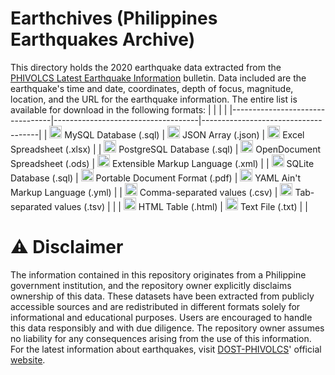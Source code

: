 # Earthchives (Philippines Earthquakes Archive)
This  directory holds the 2020 earthquake data extracted from the [PHIVOLCS Latest Earthquake Information](https://earthquakes.phivolcs.dost.gov.ph/) bulletin. Data included are the earthquake's time and date, coordinates, depth of focus, magnitude,  location, and the URL for the earthquake information. The entire list is available for download in the following formats:
|                                 |                                    |                                     |
|---------------------------------|------------------------------------|-------------------------------------|
| <img src="https://static-00.iconduck.com/assets.00/database-mysql-icon-462x512-6itsq0zm.png" width="auto" height="20px" alt="MySQL"> MySQL Database (.sql)           | <img src="https://upload.wikimedia.org/wikipedia/commons/thumb/c/c9/JSON_vector_logo.svg/800px-JSON_vector_logo.svg.png" width="auto" height="20px" alt="JSON"> JSON Array (.json)                 | <img src="https://upload.wikimedia.org/wikipedia/commons/thumb/3/34/Microsoft_Office_Excel_%282019%E2%80%93present%29.svg/800px-Microsoft_Office_Excel_%282019%E2%80%93present%29.svg.png" width="auto" height="20px" alt="XLSX"> Excel Spreadsheet (.xlsx)           |
| <img src="https://cdn-icons-png.flaticon.com/512/5968/5968342.png" width="auto" height="20px" alt="PostgreSQL"> PostgreSQL Database (.sql)      | <img src="https://cdn-icons-png.flaticon.com/512/5105/5105727.png" width="auto" height="20px" alt="ODS"> OpenDocument Spreadsheet (.ods)    | <img src="https://upload.wikimedia.org/wikipedia/commons/thumb/2/2d/Extensible_Markup_Language_%28XML%29_logo.svg/1920px-Extensible_Markup_Language_%28XML%29_logo.svg.png" width="auto" height="20px" alt="XML"> Extensible Markup Language (.xml)   |
| <img src="https://upload.wikimedia.org/wikipedia/commons/thumb/9/97/Sqlite-square-icon.svg/1200px-Sqlite-square-icon.svg.png" width="auto" height="20px" alt="SQLite"> SQLite Database (.sql)          | <img src="https://upload.wikimedia.org/wikipedia/commons/thumb/8/87/PDF_file_icon.svg/1667px-PDF_file_icon.svg.png" width="auto" height="20px" alt="PDF"> Portable Document Format (.pdf)    | <img src="https://upload.wikimedia.org/wikipedia/commons/5/5a/Official_YAML_Logo.svg" width="auto" height="20px" alt="YML"> YAML Ain't Markup Language (.yml)   |
| <img src="https://upload.wikimedia.org/wikipedia/commons/c/c6/.csv_icon.svg" width="auto" height="20px" alt="CSV"> Comma-separated values (.csv)   | <img src="https://upload.wikimedia.org/wikipedia/commons/thumb/c/c5/TsvDelimited001.svg/800px-TsvDelimited001.svg.png" width="auto" height="20px" alt="TSV"> Tab-separated values (.tsv)        |                                     |
| <img src="https://cdn-icons-png.flaticon.com/512/732/732212.png" width="auto" height="20px" alt="HTML"> HTML Table (.html)              | <img src="https://upload.wikimedia.org/wikipedia/commons/thumb/2/23/Text-txt.svg/800px-Text-txt.svg.png" width="auto" height="20px" alt="TXT"> Text File (.txt)                   |                                     |
#
# ⚠️ Disclaimer
The information contained in this repository originates from a Philippine government institution, and the repository owner explicitly disclaims ownership of this data. These datasets have been extracted from publicly accessible sources and are redistributed in different formats solely for informational and educational purposes. Users are encouraged to handle this data responsibly and with due diligence. The repository owner assumes no liability for any consequences arising from the use of this information. For the latest information about earthquakes, visit [DOST-PHIVOLCS](https://en.wikipedia.org/wiki/Philippine_Institute_of_Volcanology_and_Seismology)' official [website](https://phivolcs.dost.gov.ph/).

